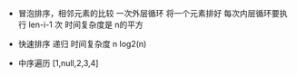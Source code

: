 - 冒泡排序，相邻元素的比较
    一次外层循环 将一个元素排好
    每次内层循环要执行 len-i-1 次
    时间复杂度是 n的平方
- 快速排序
    递归
    时间复杂度  n log2(n)

- 中序遍历
    [1,null,2,3,4]
